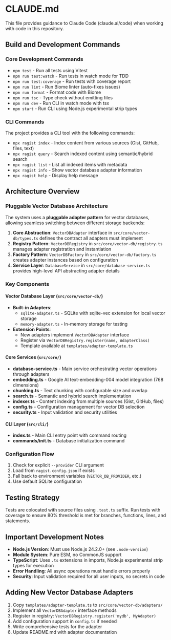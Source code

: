 # CLAUDE.md

This file provides guidance to Claude Code (claude.ai/code) when working with code in this repository.

## Build and Development Commands

### Core Development Commands
- `npm test` - Run all tests using Vitest
- `npm run test:watch` - Run tests in watch mode for TDD
- `npm run test:coverage` - Run tests with coverage report
- `npm run lint` - Run Biome linter (auto-fixes issues)
- `npm run format` - Format code with Biome
- `npm run tsc` - Type check without emitting files
- `npm run dev` - Run CLI in watch mode with tsx
- `npm start` - Run CLI using Node.js experimental strip types

### CLI Commands
The project provides a CLI tool with the following commands:
- `npx ragist index` - Index content from various sources (Gist, GitHub, files, text)
- `npx ragist query` - Search indexed content using semantic/hybrid search
- `npx ragist list` - List all indexed items with metadata
- `npx ragist info` - Show vector database adapter information
- `npx ragist help` - Display help message

## Architecture Overview

### Pluggable Vector Database Architecture
The system uses a **pluggable adapter pattern** for vector databases, allowing seamless switching between different storage backends:

1. **Core Abstraction**: `VectorDBAdapter` interface in `src/core/vector-db/types.ts` defines the contract all adapters must implement
2. **Registry Pattern**: `VectorDBRegistry` in `src/core/vector-db/registry.ts` manages adapter registration and instantiation
3. **Factory Pattern**: `VectorDBFactory` in `src/core/vector-db/factory.ts` creates adapter instances based on configuration
4. **Service Layer**: `DatabaseService` in `src/core/database-service.ts` provides high-level API abstracting adapter details

### Key Components

#### Vector Database Layer (`src/core/vector-db/`)
- **Built-in Adapters**:
  - `sqlite-adapter.ts` - SQLite with sqlite-vec extension for local vector storage
  - `memory-adapter.ts` - In-memory storage for testing
- **Extension Points**:
  - New adapters implement `VectorDBAdapter` interface
  - Register via `VectorDBRegistry.register(name, AdapterClass)`
  - Template available at `templates/adapter-template.ts`

#### Core Services (`src/core/`)
- **database-service.ts** - Main service orchestrating vector operations through adapters
- **embedding.ts** - Google AI text-embedding-004 model integration (768 dimensions)
- **chunking.ts** - Text chunking with configurable size and overlap
- **search.ts** - Semantic and hybrid search implementation
- **indexer.ts** - Content indexing from multiple sources (Gist, GitHub, files)
- **config.ts** - Configuration management for vector DB selection
- **security.ts** - Input validation and security utilities

#### CLI Layer (`src/cli/`)
- **index.ts** - Main CLI entry point with command routing
- **commands/init.ts** - Database initialization command

### Configuration Flow
1. Check for explicit `--provider` CLI argument
2. Load from `ragist.config.json` if exists
3. Fall back to environment variables (`VECTOR_DB_PROVIDER`, etc.)
4. Use default SQLite configuration

## Testing Strategy

Tests are colocated with source files using `.test.ts` suffix. Run tests with coverage to ensure 80% threshold is met for branches, functions, lines, and statements.

## Important Development Notes

- **Node.js Version**: Must use Node.js 24.2.0+ (see `.node-version`)
- **Module System**: Pure ESM, no CommonJS support
- **TypeScript**: Uses `.ts` extensions in imports, Node.js experimental strip types for execution
- **Error Handling**: All async operations must handle errors properly
- **Security**: Input validation required for all user inputs, no secrets in code

## Adding New Vector Database Adapters

1. Copy `templates/adapter-template.ts` to `src/core/vector-db/adapters/`
2. Implement all `VectorDBAdapter` interface methods
3. Register in registry: `VectorDBRegistry.register('mydb', MyAdapter)`
4. Add configuration support in `config.ts` if needed
5. Write comprehensive tests for the adapter
6. Update README.md with adapter documentation